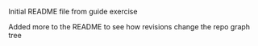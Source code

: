 Initial README file from guide exercise

Added more to the README to see how revisions change the repo graph tree